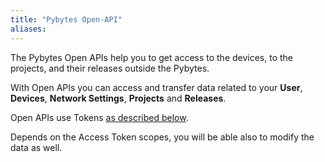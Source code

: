 ```yaml
---
title: "Pybytes Open-API"
aliases:
---
```


The Pybytes Open APIs help you to get access to the devices, to the projects, and their releases outside the Pybytes.

With Open APIs you can access and transfer data related to your **User**, **Devices**, **Network Settings**, **Projects** and **Releases**.

Open APIs use Tokens [as described below](https://docs.pycom.io/pybytes/open-api/gettingstartedopenapi/).

Depends on the Access Token scopes, you will be able also to modify the data as well.